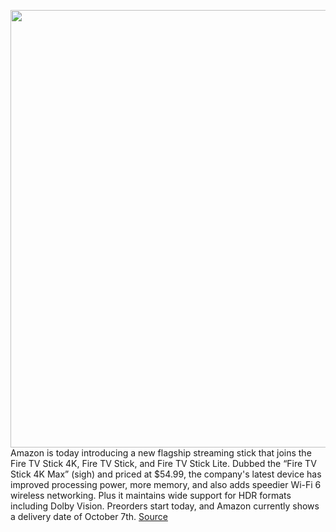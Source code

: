 <img src='https://cdn.vox-cdn.com/thumbor/Q396KuZDrRvdxeFeC547OEaALNk=/0x0:2040x1651/1200x800/filters:focal(857x663:1183x989)/cdn.vox-cdn.com/uploads/chorus_image/image/69833901/Fire_TV_Stick_4K_Max.0.jpg' width='700px' /><br/>
Amazon is today introducing a new flagship streaming stick that joins the Fire TV Stick 4K, Fire TV Stick, and Fire TV Stick Lite. Dubbed the “Fire TV Stick 4K Max” (sigh) and priced at $54.99, the company's latest device has improved processing power, more memory, and also adds speedier Wi-Fi 6 wireless networking. Plus it maintains wide support for HDR formats including Dolby Vision. Preorders start today, and Amazon currently shows a delivery date of October 7th.
<a href='https://www.theverge.com/2021/9/9/22662985/amazon-fire-tv-stick-4k-max-announced-features-price'> Source <a/>
